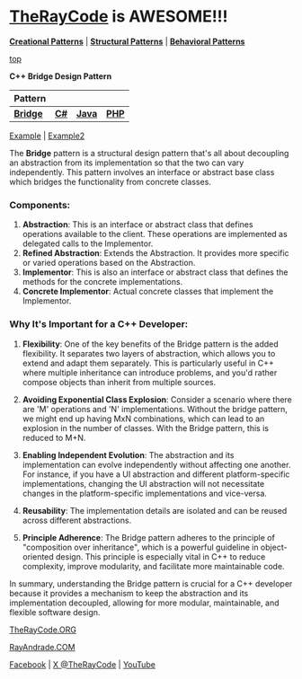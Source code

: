 # [TheRayCode](../../../README.md) is AWESOME!!!

**[Creational Patterns](../../Creational/README.md)** | **[Structural Patterns](..//README.md)** | **[Behavioral Patterns](../../Behavioral/README.md)**

[top](../README.md)

**C++ Bridge Design Pattern**

|Pattern|   |   |   |
|---|---|---|---|
| [**Bridge**](Bridge/README.md) | [**C#**](../../../Csharp/Structural/Bridge/README.md) | [**Java**](../../../Java/Structural/Bridge/README.md) | [**PHP**](../../../PHP/Structural/Bridge/README.md) |

[Example](example/README.md) | [Example2](example2/README.md) 

The **Bridge** pattern is a structural design pattern that's all about decoupling an abstraction from its implementation so that the two can vary independently. This pattern involves an interface or abstract base class which bridges the functionality from concrete classes.

### Components:
1. **Abstraction**: This is an interface or abstract class that defines operations available to the client. These operations are implemented as delegated calls to the Implementor.
2. **Refined Abstraction**: Extends the Abstraction. It provides more specific or varied operations based on the Abstraction.
3. **Implementor**: This is also an interface or abstract class that defines the methods for the concrete implementations.
4. **Concrete Implementor**: Actual concrete classes that implement the Implementor.

### Why It's Important for a C++ Developer:

1. **Flexibility**: One of the key benefits of the Bridge pattern is the added flexibility. It separates two layers of abstraction, which allows you to extend and adapt them separately. This is particularly useful in C++ where multiple inheritance can introduce problems, and you'd rather compose objects than inherit from multiple sources.

2. **Avoiding Exponential Class Explosion**: Consider a scenario where there are 'M' operations and 'N' implementations. Without the bridge pattern, we might end up having MxN combinations, which can lead to an explosion in the number of classes. With the Bridge pattern, this is reduced to M+N.

3. **Enabling Independent Evolution**: The abstraction and its implementation can evolve independently without affecting one another. For instance, if you have a UI abstraction and different platform-specific implementations, changing the UI abstraction will not necessitate changes in the platform-specific implementations and vice-versa.

4. **Reusability**: The implementation details are isolated and can be reused across different abstractions. 

5. **Principle Adherence**: The Bridge pattern adheres to the principle of "composition over inheritance", which is a powerful guideline in object-oriented design. This principle is especially vital in C++ to reduce complexity, improve modularity, and facilitate more maintainable code.

In summary, understanding the Bridge pattern is crucial for a C++ developer because it provides a mechanism to keep the abstraction and its implementation decoupled, allowing for more modular, maintainable, and flexible software design.


[TheRayCode.ORG](https://www.TheRayCode.org)

[RayAndrade.COM](https://www.RayAndrade.com)

[Facebook](https://www.facebook.com/TheRayCode/) | [X @TheRayCode](https://www.x.com/TheRayCode/) | [YouTube](https://www.youtube.com/TheRayCode/)
